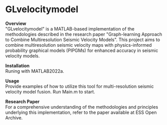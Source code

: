 # GLvelocitymodel
**Overview**<br />
"GLvelocitymodel" is a MATLAB-based implementation of the methodologies described in the research paper "Graph-learning Approach to Combine Multiresolution Seismic Velocity Models". This project aims to combine multiresolution seismic velocity maps with physics-informed probability graphical models (PIPGMs) for enhanced accuracy in seismic velocity models.

**Installation**<br />
Runing with MATLAB2022a.

**Usage**<br />
Provide examples of how to utilize this tool for multi-resolution seismic velocity model fusion. Run Main.m to start.

**Research Paper**<br />
For a comprehensive understanding of the methodologies and principles underlying this implementation, refer to the paper available at ESS Open Archive.
